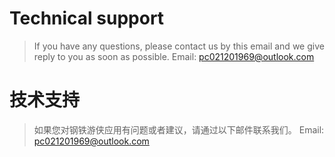 # Technical support

> If you have any questions, please contact us by this email and we give reply to you as soon as possible.
> Email: pc021201969@outlook.com

# 技术支持

> 如果您对钢铁游侠应用有问题或者建议，请通过以下邮件联系我们。
> Email: pc021201969@outlook.com
